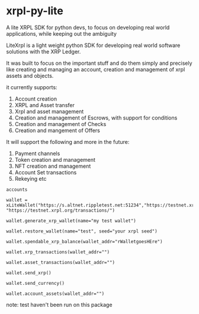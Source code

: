 # xrpl-py-lite
A lite XRPL SDK for python devs, to focus on developing real world applications, while keeping out the ambiguity

LiteXrpl is a light weight python SDK for developing real world software solutions with the XRP Ledger.

It was built to focus on the important stuff and do them simply and precisely like creating and managing an account, creation and management of xrpl assets and objects.

it currently supports:

1. Account creation
2. XRPL and Asset transfer
3. Xrpl and asset management
4. Creation and management of Escrows, with support for conditions 
5. Creation and management of Checks
6. Creation and mangement of Offers

It will support the following and more in the future:
1. Payment channels
2. Token creation and management
3. NFT creation and management
4. Account Set transactions
5. Rekeying
etc

`accounts`
```
wallet = xLiteWallet("https://s.altnet.rippletest.net:51234","https://testnet.xrpl.org/accounts/", "https://testnet.xrpl.org/transactions/")

wallet.generate_xrp_wallet(name="my test wallet")

wallet.restore_wallet(name="test", seed="your xrpl seed")

wallet.spendable_xrp_balance(wallet_addr="rWalletgoesHEre")

wallet.xrp_transactions(wallet_addr="")

wallet.asset_transactions(wallet_addr="")

wallet.send_xrp()

wallet.send_currency()

wallet.account_assets(wallet_addr="")

```



note: test haven't been run on this package

